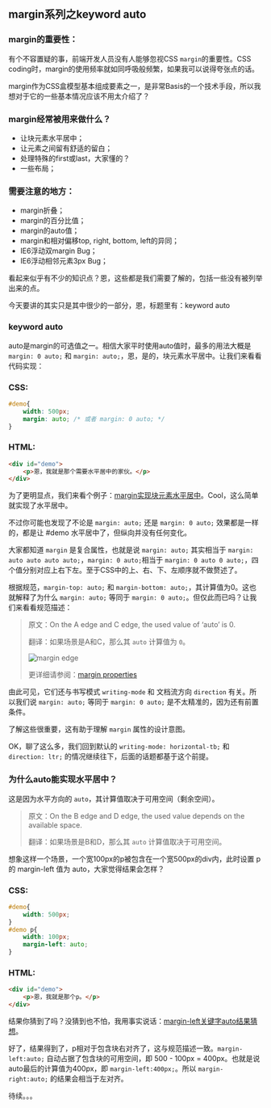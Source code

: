 ## margin系列之keyword auto

### margin的重要性：

有个不容置疑的事，前端开发人员没有人能够忽视CSS `margin`的重要性。CSS coding时，margin的使用频率就如同呼吸般频繁，如果我可以说得夸张点的话。

margin作为CSS盒模型基本组成要素之一，是非常Basis的一个技术手段，所以我想对于它的一些基本情况应该不用太介绍了？

### margin经常被用来做什么？

* 让块元素水平居中；
* 让元素之间留有舒适的留白；
* 处理特殊的first或last，大家懂的？
* 一些布局；

### 需要注意的地方：

* margin折叠；
* margin的百分比值；
* margin的auto值；
* margin和相对偏移top, right, bottom, left的异同；
* IE6浮动双margin Bug；
* IE6浮动相邻元素3px Bug；

看起来似乎有不少的知识点？恩，这些都是我们需要了解的，包括一些没有被列举出来的点。

今天要讲的其实只是其中很少的一部分，恩，标题里有：keyword auto

<!--more-->

### keyword auto

auto是margin的可选值之一。相信大家平时使用auto值时，最多的用法大概是 `margin: 0 auto;` 和 `margin: auto;`，恩，是的，块元素水平居中。让我们来看看代码实现：

### CSS:

```css
#demo{
	width: 500px;
	margin: auto; /* 或者 margin: 0 auto; */
}
```

### HTML:
```html
<div id="demo">
	<p>恩，我就是那个需要水平居中的家伙。</p>
</div>
```

为了更明显点，我们来看个例子：[margin实现块元素水平居中](http://demo.doyoe.com/css/margin/horizontal-center.htm)。Cool，这么简单就实现了水平居中。

不过你可能也发现了不论是 `margin: auto;` 还是 `margin: 0 auto;` 效果都是一样的，都是让 #demo 水平居中了，但纵向并没有任何变化。

大家都知道 `margin` 是复合属性，也就是说 `margin: auto;` 其实相当于 `margin: auto auto auto auto;`，`margin: 0 auto;`相当于 `margin: 0 auto 0 auto;`，四个值分别对应上右下左。至于CSS中的上、右、下、左顺序就不做赘述了。

根据规范，`margin-top: auto;` 和 `margin-bottom: auto;`，其计算值为0。这也就解释了为什么 `margin: auto;` 等同于 `margin: 0 auto;`。但仅此而已吗？让我们来看看规范描述：

> 原文：On the A edge and C edge, the used value of ‘auto’ is 0.
>
> 翻译：如果场景是A和C，那么其 `auto` 计算值为 `0`。
>
> ![margin edge](http://demo.doyoe.com/css/margin/images/margin.png)
>
> 更详细请参阅：[margin properties](http://dev.w3.org/csswg/css-box/#the-margin-properties)

由此可见，它们还与书写模式 `writing-mode` 和 文档流方向 `direction` 有关。所以我们说 `margin: auto;` 等同于 `margin: 0 auto;` 是不太精准的，因为还有前置条件。

了解这些很重要，这有助于理解 `margin` 属性的设计意图。

OK，聊了这么多，我们回到默认的 `writing-mode: horizontal-tb;` 和 `direction: ltr;` 的情况继续往下，后面的话题都基于这个前提。 

### 为什么auto能实现水平居中？

这是因为水平方向的 `auto`，其计算值取决于可用空间（剩余空间）。

> 原文：On the B edge and D edge, the used value depends on the available space.
>
> 翻译：如果场景是B和D，那么其 `auto` 计算值取决于可用空间。

想象这样一个场景，一个宽100px的p被包含在一个宽500px的div内，此时设置 p 的 margin-left 值为 auto，大家觉得结果会怎样？

### CSS:

```css
#demo{
	width: 500px;
}
#demo p{
	width: 100px;
	margin-left: auto;
}
```

### HTML:
```html
<div id="demo">
	<p>恩，我就是那个p。</p>
</div>
```

结果你猜到了吗？没猜到也不怕，我用事实说话：[margin-left关键字auto结果猜想](http://demo.doyoe.com/css/margin/margin-left-auto.htm)。

好了，结果得到了，p相对于包含块右对齐了，这与规范描述一致。`margin-left:auto;` 自动占据了包含块的可用空间，即 500 - 100px = 400px。也就是说auto最后的计算值为400px，即 `margin-left:400px;`。所以 `margin-right:auto;` 的结果会相当于左对齐。

待续。。。